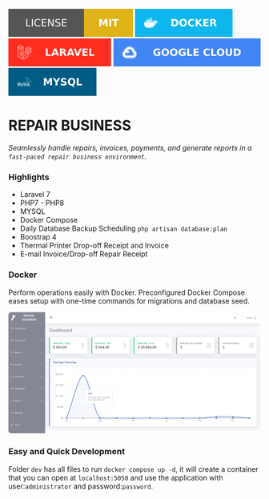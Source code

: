 ![Badge License](github-media/mit-license.svg)
![DOCKER](github-media/docker-badge.svg)
![LARAVEL](github-media/laravel-badge.svg)
![GOOGLE CLOUD](github-media/google-cloud.svg)
![MYSQL](github-media/mysql.svg)


# REPAIR BUSINESS
*Seamlessly handle repairs, invoices, payments, and generate reports in a `fast-paced repair business environment`.*

### Highlights
- Laravel 7
- PHP7 - PHP8
- MYSQL
- Docker Compose
- Daily Database Backup Scheduling `php artisan database:plan`
- Boostrap 4 
- Thermal Printer Drop-off Receipt and Invoice
- E-mail Invoice/Drop-off Repair Receipt

### Docker
Perform operations easily with Docker. Preconfigured Docker Compose eases setup with one-time commands for migrations and database seed.

![DASHBOARD](github-media/dashboard.png)

### Easy and Quick Development
Folder `dev` has all files to run `docker compose up -d`, it will create a container that you can open at `localhost:5050` and use the application with
user:`administrator` and password:`password`.
